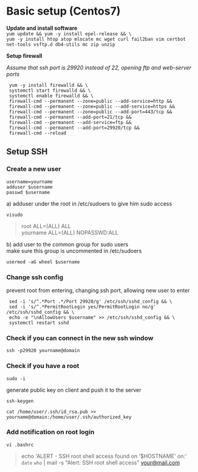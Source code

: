 Basic setup (Centos7)
========================
**Update and install software**  
`yum update && yum -y install epel-release && \`  
`yum -y install htop atop mlocate mc wget curl fail2ban vim certbot net-tools vsftp.d db4-utils mc zip unzip`


**Setup firewall**

*Assume that ssh port is 29920 instead of 22, opening ftp and web-server ports*

```
 yum -y install firewalld && \
 systemctl start firewalld && \
 systemctl enable firewalld && \
 firewall-cmd --permanent --zone=public --add-service=http &&
 firewall-cmd --permanent --zone=public --add-service=https &&
 firewall-cmd --permanent --zone=public --add-port=443/tcp &&
 firewall-cmd --permanent --add-port=21/tcp &&
 firewall-cmd --permanent --add-service=ftp &&
 firewall-cmd --permanent --add-port=29920/tcp &&
 firewall-cmd --reload
```

## **Setup SSH**
### Create a new user
  
	username=yourname  
	adduser $username
	passwd $username  

a) adduser under the root in /etc/sudoers to give him sudo access  

	visudo
	
> root		ALL=(ALL)       ALL  
> yourname		ALL=(ALL)       NOPASSWD:ALL

b) add user to the common group for sudo users  
make sure this group is uncommented in /etc/sudoers

	usermod -aG wheel $username

### Change ssh config  
prevent root from entering, changing ssh port, allowing new user to enter
```
 sed -i 's/^.*Port .*/Port 29920/g' /etc/ssh/sshd_config && \
 sed -i 's/^.*PermitRootLogin yes/PermitRootLogin no/g' /etc/ssh/sshd_config && \
 echo -e "\nAllowUsers $username" >> /etc/ssh/sshd_config && \
 systemctl restart sshd
```
### Check if you can connect in the new ssh window  
 `ssh -p29920 yourname@domain `
 
### Check if you have a root  

	sudo -i 
  
generate public key on client and push it to the server  

	ssh-keygen  
`cat /home/user/.ssh/id_rsa.pub >> yourname@domain:/home/user/.ssh/authorized_key`

### Add notification on root login 
	vi .bashrc  
> echo 'ALERT - SSH root shell access found on '$HOSTNAME' on:' `date` `who` | mail -s "Alert: SSH root shell access" your@mail.com
